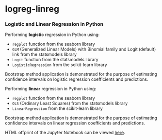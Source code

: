 # logreg-linreg
### Logistic and Linear Regression in Python

Performing **logistic** regression in Python using:
- `regplot` function from the seaborn library
- `GLM` (Generalized Linear Models) with Binomial family and Logit (default) link from the statsmodels library
- `Logit` function from the statsmodels library
- `LogisticRegression` from the scikit-learn library

Bootstrap method application is demonstrated for the purpose of estimating confidence intervals on logistic regression coefficients and predictions.

Performing **linear** regression in Python using:
- `regplot` function from the seaborn library
- `OLS` (Ordinary Least Squares) from the statsmodels library
- `LinearRegression` from the scikit-learn library

Bootstrap method application is demonstrated for the purpose of estimating confidence intervals on linear regression coefficients and predictions.

HTML offprint of the Jupyter Notebook can be viewed [here](https://htmlpreview.github.io/?https://github.com/sarajcev/logreg-linreg/blob/master/logreg-compare.html).

